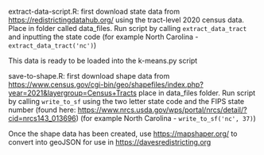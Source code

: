 extract-data-script.R: first download state data from https://redistrictingdatahub.org/ using the tract-level 2020 census data. 
Place in folder called data_files. Run script by calling `extract_data_tract` and inputting the state code (for example North Carolina - `extract_data_tract('nc')`)

This data is ready to be loaded into the k-means.py script

save-to-shape.R: first download shape data from https://www.census.gov/cgi-bin/geo/shapefiles/index.php?year=2021&layergroup=Census+Tracts 
place in data_files folder. Run script by calling `write_to_sf` using the two letter state code and the FIPS state number (found here: https://www.nrcs.usda.gov/wps/portal/nrcs/detail/?cid=nrcs143_013696) 
(for example North Carolina - `write_to_sf('nc', 37)`)

Once the shape data has been created, use https://mapshaper.org/ to convert into geoJSON for use in https://davesredistricting.org
